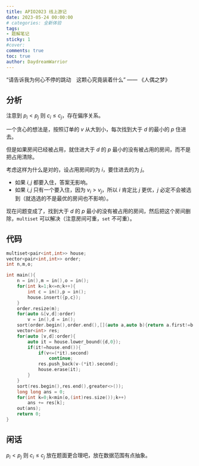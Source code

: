 ```yaml
---
title: APIO2023 线上游记
date: 2023-05-24 00:00:00
# categories: 全新体验
tags:
- 题解笔记
sticky: 1
#cover:
comments: true
toc: true
author: DaydreamWarrior
---
```


“请告诉我为何心不停的跳动　这颗心究竟装着什么” —— 《人偶之梦》

## 分析

注意到 $p_i<p_j$ 则 $c_i\leq c_j$，存在偏序关系。

一个贪心的想法是，按照订单的 $v$ 从大到小，每次找到大于 $d$ 的最小的 $p$ 住进去。

但是如果房间已经被占用，就住进大于 $d$ 的 $p$ 最小的没有被占用的房间，而不是把占用清除。

考虑这样为什么是对的，设占用房间的为 $i$，要住进去的为 $j$。
- 如果 $i,j$ 都要入住，答案无影响。
- 如果 $i,j$ 只有一个要入住，因为 $v_i>v_j$，所以 $i$ 肯定比 $j$ 更优，$j$ 必定不会被选到（就选选的不是最优的房间也不影响）。

现在问题变成了，找到大于 $d$ 的 $p$ 最小的没有被占用的房间，然后把这个房间删除，`multiset` 可以解决（注意房间可重，`set` 不可重）。

## 代码

```cpp
multiset<pair<int,int>> house;
vector<pair<int,int>> order;
int n,m,o;

int main(){
    n = in(),m = in(),o = in();
    for(int k=1;k<=n;k++){
        int c = in(),p = in();
        house.insert({p,c});
    }
    order.resize(m);
    for(auto &[v,d]:order)
        v = in(),d = in();
    sort(order.begin(),order.end(),[](auto a,auto b){return a.first!=b.first?a.first>b.first:a.second<b.second;});
    vector<int> res;
    for(auto [v,d]:order){
        auto it = house.lower_bound({d,0});
        if(it!=house.end()){
            if(v<=(*it).second)
                continue;
            res.push_back(v-(*it).second);
            house.erase(it);
        }
    }
    sort(res.begin(),res.end(),greater<>());
    long long ans = 0;
    for(int k=0;k<min(o,(int)res.size());k++)
        ans += res[k];
    out(ans);
    return 0;
}
```

## 闲话

$p_i<p_j$ 则 $c_i\leq c_j$ 放在题面更合理吧，放在数据范围有点抽象。